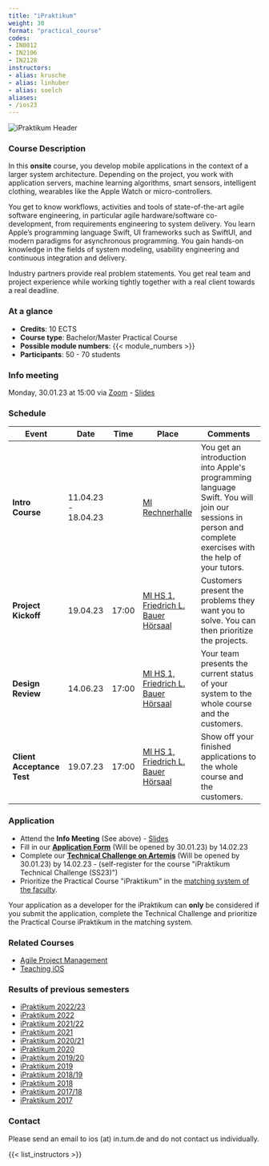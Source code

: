 ```yaml
---
title: "iPraktikum"
weight: 30
format: "practical_course"
codes:
- IN0012
- IN2106
- IN2128
instructors:
- alias: krusche
- alias: linhuber
- alias: soelch
aliases:
- /ios23
---
```


![iPraktikum Header](/images/ipraktikum_header.jpg)

### Course Description

In this __onsite__ course, you develop mobile applications in the context of a larger system architecture. Depending on the project, you work with application servers, machine learning algorithms, smart sensors, intelligent clothing, wearables like the Apple Watch or micro-controllers.

You get to know workflows, activities and tools of state-of-the-art agile software engineering, in particular agile hardware/software co-development, from requirements engineering to system delivery. You learn Apple’s programming language Swift, UI frameworks such as SwiftUI, and modern paradigms for asynchronous programming. You gain hands-on knowledge in the fields of system modeling, usability engineering and continuous integration and delivery.

Industry partners provide real problem statements. You get real team and project experience while working tightly together with a real client towards a real deadline.


### At a glance
- **Credits**: 10 ECTS
- **Course type**: Bachelor/Master Practical Course
- **Possible module numbers**: {{< module_numbers >}}
- **Participants**: 50 - 70 students

### Info meeting
 Monday, 30.01.23 at 15:00 via [Zoom](https://tum-conf.zoom.us/j/64063391170?pwd=OEthRG9zWkZTRktoNk5IdW1wMGF6Zz09) - [Slides](teaching/23s/Infomeeting_iPraktikum23.pdf)
 
### Schedule 

| Event                      | Date                | Time  | Place                                                                                               | Comments                                                                                                                                                                                                    |
|----------------------------|---------------------|-------|---------------------------------------------------------------------------------------|-------------------------------------------------------------------------------------------------------------------------------------------------------------------------------------------------------------|
| **Intro Course**           | 11.04.23 - 18.04.23 |       | [MI Rechnerhalle](https://nav.tum.de/room/5605.EG.011)                                | You get an introduction into Apple's programming language Swift. You will join our sessions in person  and complete exercises with the help of your tutors. |
| **Project Kickoff**        | 19.04.23            | 17:00 | [MI HS 1, Friedrich L. Bauer Hörsaal](https://nav.tum.de/room/5602.EG.001)            | Customers present the problems they want you to solve. You can then prioritize the projects.                                                                                                                |
| **Design Review**          | 14.06.23            | 17:00 | [MI HS 1, Friedrich L. Bauer Hörsaal](https://nav.tum.de/room/5602.EG.001)            | Your team presents the current status of your system to the whole course and the customers.                                                                                                                 |
| **Client Acceptance Test** | 19.07.23            | 17:00 | [MI HS 1, Friedrich L. Bauer Hörsaal](https://nav.tum.de/room/5602.EG.001)            | Show off your finished applications to the whole course and the customers.                                                                                                                                  |


### Application 
- Attend the **Info Meeting** (See above) - [Slides](teaching/23s/Infomeeting_iPraktikum23.pdf)
- Fill in our **[Application Form](https://ios.ase.cit.tum.de)** (Will be opened by 30.01.23) by 14.02.23
- Complete our **[Technical Challenge on Artemis](https://artemis.tum.de/courses)** (Will be opened by 30.01.23) by 14.02.23 - (self-register for the course "iPraktikum Technical Challenge (SS23)")
- Prioritize the Practical Course "iPraktikum" in the [matching system of the faculty](https://matching2.in.tum.de/). 

Your application as a developer for the iPraktikum can __only__ be considered if you submit the application, complete the Technical Challenge and prioritize the Practical Course iPraktikum in the matching system.
### Related Courses
- [Agile Project Management](/apm)
- [Teaching iOS](/teachingios)

### Results of previous semesters
- [iPraktikum 2022/23](https://ase.in.tum.de/ios2223)
- [iPraktikum 2022](https://ase.in.tum.de/ios22)
- [iPraktikum 2021/22](https://ase.in.tum.de/ios2122)
- [iPraktikum 2021](https://ase.in.tum.de/ios21)
- [iPraktikum 2020/21](https://ase.in.tum.de/ios2021)
- [iPraktikum 2020](https://ase.in.tum.de/ios20)
- [iPraktikum 2019/20](https://ase.in.tum.de/ios1920)
- [iPraktikum 2019](https://ase.in.tum.de/ios19)
- [iPraktikum 2018/19](https://ase.in.tum.de/ios1819)
- [iPraktikum 2018](https://ase.in.tum.de/ios18)
- [iPraktikum 2017/18](https://ase.in.tum.de/ios1718)
- [iPraktikum 2017](https://ase.in.tum.de/ios17)


### Contact
Please send an email to ios (at) in.tum.de and do not contact us individually.

{{< list_instructors >}}
